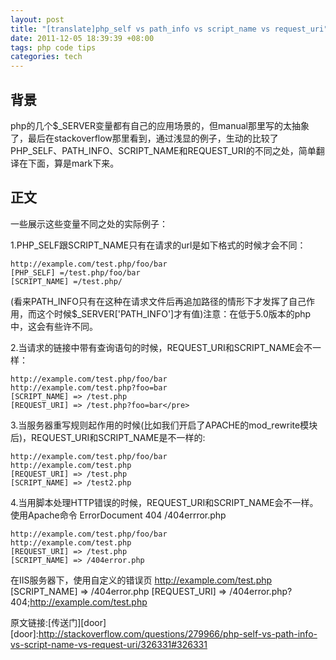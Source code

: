 ```yaml
---
layout: post
title: "[translate]php_self vs path_info vs script_name vs request_uri"
date: 2011-12-05 18:39:39 +08:00
tags: php code tips
categories: tech
---
```


背景
----
php的几个$_SERVER变量都有自己的应用场景的，但manual那里写的太抽象了，最后在stackoverflow那里看到，通过浅显的例子，生动的比较了PHP_SELF、PATH_INFO、SCRIPT_NAME和REQUEST_URI的不同之处，简单翻译在下面，算是mark下来。

正文
----
一些展示这些变量不同之处的实际例子：

1.PHP_SELF跟SCRIPT_NAME只有在请求的url是如下格式的时候才会不同：
<!-- -->
    http://example.com/test.php/foo/bar
    [PHP_SELF] =/test.php/foo/bar
    [SCRIPT_NAME] =/test.php/

(看来PATH_INFO只有在这种在请求文件后再追加路径的情形下才发挥了自己作用，而这个时候$_SERVER['PATH_INFO']才有值)注意：在低于5.0版本的php中，这会有些许不同。

<!--more-->
2.当请求的链接中带有查询语句的时候，REQUEST_URI和SCRIPT_NAME会不一样：
<!-- -->
    http://example.com/test.php/foo/bar
    http://example.com/test.php?foo=bar
    [SCRIPT_NAME] => /test.php
    [REQUEST_URI] => /test.php?foo=bar</pre>
3.当服务器重写规则起作用的时候(比如我们开启了APACHE的mod_rewrite模块后)，REQUEST_URI和SCRIPT_NAME是不一样的:
<!-- -->
    http://example.com/test.php/foo/bar
    http://example.com/test.php
    [REQUEST_URI] => /test.php
    [SCRIPT_NAME] => /test2.php

4.当用脚本处理HTTP错误的时候，REQUEST_URI和SCRIPT_NAME会不一样。使用Apache命令 ErrorDocument 404 /404errror.php
<!-- -->
    http://example.com/test.php/foo/bar
    http://example.com/test.php
    [REQUEST_URI] => /test.php
    [SCRIPT_NAME] => /404error.php

在IIS服务器下，使用自定义的错误页
    http://example.com/test.php
    [SCRIPT_NAME] => /404error.php
    [REQUEST_URI] => /404error.php?404;http://example.com/test.php

原文链接:[传送门][door]
[door]:http://stackoverflow.com/questions/279966/php-self-vs-path-info-vs-script-name-vs-request-uri/326331#326331
